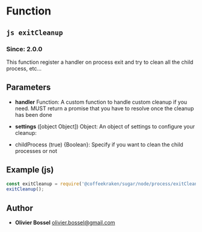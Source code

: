 
# Function


## ```js exitCleanup ```
### Since: 2.0.0

This function register a handler on process exit and try to clean all the child process, etc...

## Parameters

- **handler**  Function: A custom function to handle custom cleanup if you need. MUST return a promise that you have to resolve once the cleanup has been done

- **settings** ([object Object]) Object: An object of settings to configure your cleanup:
- childProcess (true) {Boolean}: Specify if you want to clean the child processes or not



## Example (js)

```js
const exitCleanup = require('@coffeekraken/sugar/node/process/exitCleanup');
exitCleanup();
```


## Author
- **Olivier Bossel** <a href="mailto:olivier.bossel@gmail.com">olivier.bossel@gmail.com</a> 



